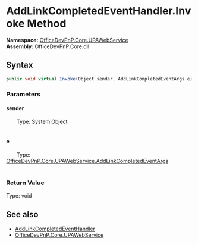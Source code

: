 # AddLinkCompletedEventHandler.Invoke Method  
  

**Namespace:** [OfficeDevPnP.Core.UPAWebService](OfficeDevPnP.Core.UPAWebService.md)  
**Assembly:** OfficeDevPnP.Core.dll  
## Syntax
```C#
public void virtual Invoke(Object sender, AddLinkCompletedEventArgs e)
```
### Parameters
#### sender  
&emsp;&emsp;Type: System.Object  
&emsp;&emsp;  

  

#### e  
&emsp;&emsp;Type: [OfficeDevPnP.Core.UPAWebService.AddLinkCompletedEventArgs](OfficeDevPnP.Core.UPAWebService.AddLinkCompletedEventArgs.md)  
&emsp;&emsp;  

  

### Return Value
Type: void  

## See also
- [AddLinkCompletedEventHandler](OfficeDevPnP.Core.UPAWebService.AddLinkCompletedEventHandler.md) 
- [OfficeDevPnP.Core.UPAWebService](OfficeDevPnP.Core.UPAWebService.md) 
